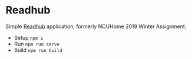 # Readhub

Simple [Readhub](https://readhub.cn/) application, formerly NCUHome 2019 Winter Assignment.

- Setup `npm i`
- Run `npm run serve`
- Build `npm run build`
